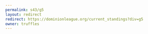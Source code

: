 ```yaml
---
permalink: s43/g5
layout: redirect
redirect: https://dominionleague.org/current_standings?div=g5
owner: truffles
---
```

